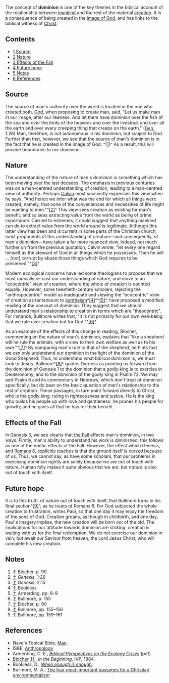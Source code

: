 The concept of **dominion** is one of the key themes in the
biblical account of the relationship between
[mankind](Humanity "Humanity") and the rest of the material
[creation](Creation "Creation"). It is a consequence of being
created in the [image of God](Image_of_God "Image of God"), and has
links to the biblical witness of [Christ](Christ "Christ").

## Contents

-   [1 Source](#Source)
-   [2 Nature](#Nature)
-   [3 Effects of the Fall](#Effects_of_the_Fall)
-   [4 Future hope](#Future_hope)
-   [5 Notes](#Notes)
-   [6 References](#References)

## Source

The source of man's authority over the world is located in the one
who created both. [God](God "God"), when proposing to create man,
said, "Let us make man in our image, after our likeness. And let
them have dominion over the fish of the sea and over the birds of
the heavens and over the livestock and over all the earth and over
every creeping thing that creeps on the earth."
([Gen.](Genesis "Genesis") 1:26) Man, therefore, is not autonomous
in his dominion, but subject to God. Further than that, however, we
see that the source of man's dominion is in the fact that he is
created in the image of God. ^[[1]](#note-0)^ As a result, this
will provide boundaries to our dominion.

## Nature

The understanding of the nature of man's dominion is something
which has been moving over the last decades. The emphasis in
previous centuries was on a man-centred understanding of creation,
leading to a man-centred view of authority. Perhaps
[Calvin](Calvin "Calvin") most succinctly expresses this view when
he says, "And hence we infer what was the end for which all things
were created; namely, that none of the conveniences and necessities
of life might be wanting to men."^[[2]](#note-1)^ This view sees
creation as existing for man's benefit, and so sees extracting
value from the world as being of prime importance. Carried to
extremes, it could suggest that anything mankind can do to extract
value from the world around is legitimate. Although this latter
view has been and is current in some parts of the Christian church,
most proponents of this understanding of creation—and consequently,
of man's dominion—have taken a far more nuanced view. Indeed, not
much further on from the previous quotation, Calvin wrote, "let
every one regard himself as the steward of God in all things which
he possesses. Then he will … [not] corrupt by abuse those things
which God requires to be preserved."^[[3]](#note-2)^

Modern ecological concerns have led some theologians to propose
that we must radically re-cast our understanding of nature, and
move to an "ecocentric" view of creation, where the whole of
creation is counted equally. However, some twentieth-century
scholars, rejecting the "anthropocentric" model as inadequate and
viewing the "ecocentric" view of creation as tantamount to
[pantheism](Pantheism "Pantheism")^[[4]](#note-3)^^[[5]](#note-4)^,
have proposed a modified reading of the concept of dominion. They
suggest that we should understand man's relationship to creation in
terms which are "theocentric". For instance, Bullmore writes that,
"It is not primarily for our own well-being that we rule over
creation but for God."^[[6]](#note-5)^

As an example of the effects of this change in reading, Blocher,
commenting on the nature of man's dominion, explains that "like a
shepherd will he rule the animals, with a view to their own welfare
as well as to his own."^[[7]](#note-6)^ By comparing man's role to
that of the shepherd, he hints that we can only understand our
dominion in the light of the dominion of the Good Shepherd. Thus,
to understand what biblical dominion is, we must look to Jesus.
Bullmore^[[8]](#note-7)^ quotes Dyrness as pointing us forward from
the dominion of Genesis 1 to the dominion that a godly king is to
exercise in Deuteronomy, and to the dominion of the godly king in
Psalm 72. We may add Psalm 8 and its commentary in Hebrews, which
don't treat of dominion specifically, but do bear on the basic
question of man's relationship to the rest of creation. These
passages, in turn point forward directly to Christ, who is the
godly king, ruling in righteousness and justice. He is the king who
builds his people up with love and gentleness; he prunes his people
for growth; and he gives all that he has for their benefit.

## Effects of the Fall

In Genesis 3, we see clearly that [the Fall](The_Fall "The Fall")
affects man's dominion, in two ways. Firstly, man's ability to
understand his work is diminished; this follows as one of the
noetic effects of the Fall. However, the effect which Genesis, and
[Romans](Romans "Romans") 8, explicitly teaches is that the ground
itself is cursed because of us. Thus, we cannot say, as have some
scholars, that our problems in exercising dominion rightly are
solely because *we* are out of touch with nature. Human folly makes
it quite obvious that we are; but *nature* is also out of touch
with itself.

## Future hope

It is to this truth, of nature out of touch with itself, that
Bullmore turns in his final section^[[9]](#note-8)^, as he treats
of Romans 8. For God subjected the whole creation to frustration,
writes Paul, so that one day it may enjoy the freedom of the sons
of God. Creation groans, as though in childbirth, and one day,
Paul's imagery implies, the new creation will be born out of the
old. The implications for our attitude towards dominion are
striking: creation is waiting with us for the final redemption. We
do not exercise our dominion in vain, but await our Saviour from
heaven, the Lord Jesus Christ, who will complete his new creation.

## Notes

1.  [↑](#ref-0) Blocher, p. 90
2.  [↑](#ref-1) *Genesis*, 1:26
3.  [↑](#ref-2) *Genesis*, 2:15
4.  [↑](#ref-3) Bookless
5.  [↑](#ref-4) Armerding, pp. 8–9
6.  [↑](#ref-5) Bullmore, p. 155
7.  [↑](#ref-6) Blocher, p. 90
8.  [↑](#ref-7) Bullmore, pp. 155–156
9.  [↑](#ref-8) Bullmore, pp. 159–161

## References

-   Nave's Topical Bible,
    [Man](http://www.searchgodsword.org/con/ntb/view.cgi?number=T3189).
-   ISBE,
    [Anthropology](http://www.studylight.org/enc/isb/view.cgi?word=anthropology&action=Lookup&search.x=0&search.y=0)
-   Armerding, C. E.,
    [*Biblical Perspectives on the Ecology Crises*](http://faculty.gordon.edu/hu/bi/Ted_Hildebrandt/OTeSources/01-Genesis/Text/Articles-Books/Armerding-EcologiesASA.pdf)
    (pdf)
-   [Blocher, H.](Henri_Blocher "Henri Blocher"),
    *In the Beginning*. IVP, 1984.
-   Bookless, D.,
    [*When enough is enough*](http://www.e-n.org.uk/3826-When-enough-is-enough.htm).
-   Bullmore, M. A.,
    [The four most important passages for a Christian environmentalism](http://faculty.gordon.edu/hu/bi/Ted_Hildebrandt/OTeSources/01-Genesis/Text/Articles-Books/Bullmore-Environment-Trin.pdf)



